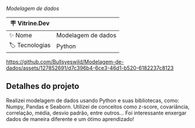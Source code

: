 *Modelagem de dados*

| :placard: Vitrine.Dev |     |
| -------------  | --- |
| :sparkles: Nome        | Modelagem de dados
| :label: Tecnologias | Python

https://github.com/Bullsyeswild/Modelagem-de-dados/assets/127852691/d7c396b4-6ce3-46d1-b520-6182237c8123

## Detalhes do projeto

Realizei modelagem de dados usando Python e suas bibliotecas, como: Numpy, Pandas e Seaborn. Utilizei de conceitos como z-score, covariância, correlação, média, desvio padrão, entre outros... Foi interessante enxergar dados de maneira diferente e um ótimo aprendizado!
